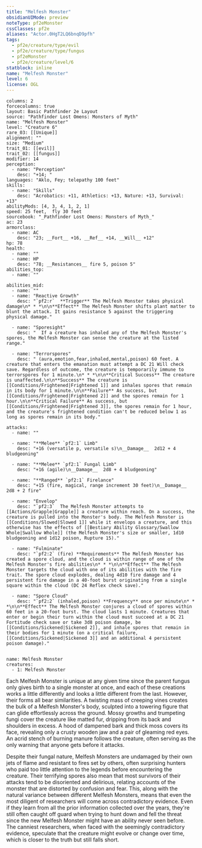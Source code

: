 ```yaml
---
title: "Melfesh Monster"
obsidianUIMode: preview
noteType: pf2eMonster
cssClasses: pf2e
aliases: "Actor.0HgT2LQ6bnqD9pfh" 
tags:
  - pf2e/creature/type/evil
  - pf2e/creature/type/fungus
  - pf2eMonster
  - pf2e/creature/level/6
statblock: inline
name: "Melfesh Monster"
level: 6
license: OGL
---
```


```statblock
columns: 2
forcecolumns: true
layout: Basic Pathfinder 2e Layout
source: "Pathfinder Lost Omens: Monsters of Myth"
name: "Melfesh Monster"
level: "Creature 6"
rare_03: [[Unique]]
alignment: ""
size: "Medium"
trait_01: [[evil]]
trait_02: [[fungus]]
modifier: 14
perception:
  - name: "Perception"
    desc: "+14; "
languages: "Aklo, Fey; telepathy 100 feet"
skills:
  - name: "Skills"
    desc: "Acrobatics: +11, Athletics: +13, Nature: +13, Survival: +13"
abilityMods: [4, 3, 4, 1, 2, 1]
speed: 25 feet,  fly 30 feet
sourcebook: "_Pathfinder Lost Omens: Monsters of Myth_"
ac: 23
armorclass:
  - name: AC
    desc: "23; __Fort__ +16, __Ref__ +14, __Will__ +12"
hp: 78
health:
  - name: ""
  - name: HP
    desc: "78; __Resistances__ fire 5, poison 5"
abilities_top:
  - name: ""

abilities_mid:
  - name: ""
  - name: "Reactive Growth"
    desc: "`pf2:r`  **Trigger** The Melfesh Monster takes physical damage\n* * *\n\n**Effect** The Melfesh Monster shifts plant matter to blunt the attack. It gains resistance 5 against the triggering physical damage."

  - name: "Sporesight"
    desc: "  If a creature has inhaled any of the Melfesh Monster's spores, the Melfesh Monster can sense the creature at the listed range."

  - name: "Terrorspores"
    desc: " (aura,emotion,fear,inhaled,mental,poison) 60 feet. A creature that enters the emanation must attempt a DC 21 Will check save. Regardless of outcome, the creature is temporarily immune to terrorspores for 1 minute.\n* * *\n\n**Critical Success** The creature is unaffected.\n\n**Success** The creature is [[Conditions/Frightened|Frightened 1]] and inhales spores that remain in its body for 1 minute.\n\n**Failure** As success, but [[Conditions/Frightened|Frightened 2]] and the spores remain for 1 hour.\n\n**Critical Failure** As success, but [[Conditions/Frightened|Frightened 3]], the spores remain for 1 hour, and the creature's frightened condition can't be reduced below 1 as long as spores remain in its body."

attacks:
  - name: ""

  - name: "**Melee** `pf2:1` Limb"
    desc: "+16 (versatile p, versatile s)\n__Damage__  2d12 + 4 bludgeoning"

  - name: "**Melee** `pf2:1` Fungal Limb"
    desc: "+16 (agile)\n__Damage__  2d8 + 4 bludgeoning"

  - name: "**Ranged** `pf2:1` Firelance"
    desc: "+15 (fire, magical, range increment 30 feet)\n__Damage__  2d8 + 2 fire"

  - name: "Envelop"
    desc: "`pf2:3`  The Melfesh Monster attempts to [[Actions/Grapple|Grapple]] a creature within reach. On a success, the creature is pulled into the Monster's body. The Melfesh Monster is [[Conditions/Slowed|Slowed 1]] while it envelops a creature, and this otherwise has the effects of [[Bestiary Ability Glossary/Swallow Whole|Swallow Whole]] (the Melfesh Monster's size or smaller, 1d10 bludgeoning and 1d12 poison, Rupture 15)."

  - name: "Fulminate"
    desc: "`pf2:2` (fire) **Requirements** The Melfesh Monster has created a spore cloud, and the cloud is within range of one of the Melfesh Monster's fire abilities\n* * *\n\n**Effect** The Melfesh Monster targets the cloud with one of its abilities with the fire trait. The spore cloud explodes, dealing 4d10 fire damage and 4 persistent fire damage in a 40-foot burst originating from a single square within the cloud (DC 24 Reflex check save)."

  - name: "Spore Cloud"
    desc: "`pf2:2` (inhaled,poison) **Frequency** once per minute\n* * *\n\n**Effect** The Melfesh Monster conjures a cloud of spores within 60 feet in a 20-foot burst. The cloud lasts 1 minute. Creatures that enter or begin their turn within the cloud must succeed at a DC 21 Fortitude check save or take 3d8 poison damage, be [[Conditions/Sickened|Sickened 2]], and inhale spores that remain in their bodies for 1 minute (on a critical failure, [[Conditions/Sickened|Sickened 3]] and an additional 4 persistent poison damage)."
 
```

```encounter-table
name: Melfesh Monster
creatures:
  - 1: Melfesh Monster
```



Each Melfesh Monster is unique at any given time since the parent fungus only gives birth to a single monster at once, and each of these creations works a little differently and looks a little different from the last. However, their forms all bear similarities. A twisting mass of creeping vines creates the bulk of a Melfesh Monster's body, sculpted into a towering figure that can glide effortlessly across the ground. Mossy growths and trumpeting fungi cover the creature like matted fur, dripping from its back and shoulders in excess. A hood of dampened bark and thick moss covers its face, revealing only a crusty wooden jaw and a pair of gleaming red eyes. An acrid stench of burning manure follows the creature, often serving as the only warning that anyone gets before it attacks.

Despite their fungal nature, Melfesh Monsters are undamaged by their own jets of flame and resistant to fires set by others, often surprising hunters who paid too little attention to the legends before encountering the creature. Their terrifying spores also mean that most survivors of their attacks tend to be disoriented and delirious, relating accounts of the monster that are distorted by confusion and fear. This, along with the natural variance between different Melfesh Monsters, means that even the most diligent of researchers will come across contradictory evidence. Even if they learn from all the prior information collected over the years, they're still often caught off guard when trying to hunt down and fell the threat since the new Melfesh Monster might have an ability never seen before. The canniest researchers, when faced with the seemingly contradictory evidence, speculate that the creature might evolve or change over time, which is closer to the truth but still falls short.
